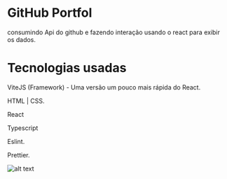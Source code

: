 <h1>GitHub Portfol</h1>

<p>consumindo Api do github e fazendo interação usando o react para exibir os dados.</p>

<h1>Tecnologias usadas</h1>

<p>ViteJS (Framework) - Uma versão um pouco mais rápida do React.</p>
<p>HTML | CSS.</p>
<p>React</p>
<p>Typescript</p>
<p>Eslint.</p>
<p>Prettier.</p>

![alt text](https://github.com/[username]/[reponame]/blob/[branch]/print_screen/print.jpg?raw=true)
